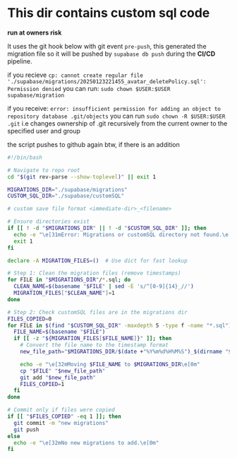 # This dir contains custom sql code

**run at owners risk**

It uses the git hook below with git event `pre-push`,
this generated the migration file so it will be pushed by `supabase db push` during the **CI/CD** pipeline.

if you recieve `cp: cannot create regular file './supabase/migrations/20250123221455_avatar_deletePolicy.sql': Permission denied`
you can run: `sudo chown $USER:$USER supabase/migration`

if you receive: `error: insufficient permission for adding an object to repository database .git/objects`
you can run `sudo chown -R $USER:$USER .git` i.e changes ownership of .git recursively from the current owner to the specified user and group


the script pushes to github again btw, if there is an addition

``` bash
#!/bin/bash

# Navigate to repo root
cd "$(git rev-parse --show-toplevel)" || exit 1

MIGRATIONS_DIR="./supabase/migrations"
CUSTOM_SQL_DIR="./supabase/customSQL"

# custom save file format <immediate-dir>_<filename>   

# Ensure directories exist
if [[ ! -d "$MIGRATIONS_DIR" || ! -d "$CUSTOM_SQL_DIR" ]]; then
  echo -e "\e[31mError: Migrations or customSQL directory not found.\e[0m"
  exit 1
fi

declare -A MIGRATION_FILES=()  # Use dict for fast lookup

# Step 1: Clean the migration files (remove timestamps)
for FILE in "$MIGRATIONS_DIR"/*.sql; do
  CLEAN_NAME=$(basename "$FILE" | sed -E 's/^[0-9]{14}_//')
  MIGRATION_FILES["$CLEAN_NAME"]=1
done

# Step 2: Check customSQL files are in the migrations dir
FILES_COPIED=0
for FILE in $(find "$CUSTOM_SQL_DIR" -maxdepth 5 -type f -name "*.sql"); do
  FILE_NAME=$(basename "$FILE")
  if [[ -z "${MIGRATION_FILES[$FILE_NAME]}" ]]; then
    # Convert the file name to the timestamp format
    new_file_path="$MIGRATIONS_DIR/$(date +"%Y%m%d%H%M%S")_$(dirname "$FILE" | xargs basename)_$FILE_NAME"

    echo -e "\e[32mMoving $FILE_NAME to $MIGRATIONS_DIR\e[0m"      
    cp "$FILE" "$new_file_path"
    git add "$new_file_path"
    FILES_COPIED=1
  fi
done

# Commit only if files were copied
if [[ "$FILES_COPIED" -eq 1 ]]; then
  git commit -m "new migrations"
  git push
else
  echo -e "\e[32mNo new migrations to add.\e[0m"
fi
```
